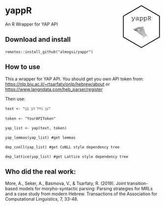 # yappR <img src="hex-yappR-png.png" align="right" width="120" />
An R Wrapper for YAP API

## Download and install
`remotes::install_github("almogsi/yappr")`

## How to use
This a wrapper for YAP API. You should get you own API token from:
https://nlp.biu.ac.il/~rtsarfaty/onlp/hebrew/about or https://www.langndata.com/heb_parser/register

Then use:

`text <- "גנן גידל דגן בגן"`

`token <- "YourAPIToken"`

`yap_list <- yap(text, token)`


`yap_lemmas(yap_list) #get lemmas`

`dep_conll(yap_list) #get CoNLL style dependency tree`

`dep_lattice(yap_list) #get Lattice style dependency tree`


## Who did the real work:

More, A., Seker, A., Basmova, V., & Tsarfaty, R. (2019). Joint transition-based models for morpho-syntactic parsing: Parsing strategies for MRLs and a case study from modern Hebrew. Transactions of the Association for Computational Linguistics, 7, 33-48.
